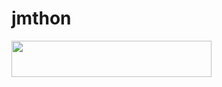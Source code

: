 # jmthon

<p align="left"><a href="https://heroku.com/deploy?template=https://github.com/youssefalaa2006/roz"> <img src="https://img.shields.io/badge/Deploy%20To%20Heroku-purple?style=for-the-badge&logo=heroku" width="320" height="58.45"/></a></p>
